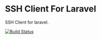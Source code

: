 # SSH Client For Laravel
SSH Client for laravel.

[![Build Status](https://circleci.com/gh/HexPang/laravel-ssh.png?circle-token=7b09b960cbb1ddff17c8d93ccf7db44834569514)]()
